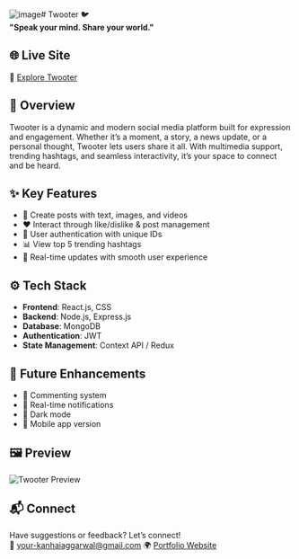 ![image](https://github.com/user-attachments/assets/ff0ee6e2-17f3-4f45-be10-e871b808788c)# Twooter 🐦  
**"Speak your mind. Share your world."**

## 🌐 Live Site  
🔗 [Explore Twooter](https://twooter-social.netlify.app/)

## 📖 Overview  
Twooter is a dynamic and modern social media platform built for expression and engagement. Whether it’s a moment, a story, a news update, or a personal thought, Twooter lets users share it all. With multimedia support, trending hashtags, and seamless interactivity, it’s your space to connect and be heard.

## ✨ Key Features  
- 📝 Create posts with text, images, and videos  
- ❤️ Interact through like/dislike & post management  
- 🔐 User authentication with unique IDs  
- 📊 View top 5 trending hashtags  
- 🔄 Real-time updates with smooth user experience  

## ⚙️ Tech Stack  
- **Frontend**: React.js, CSS  
- **Backend**: Node.js, Express.js  
- **Database**: MongoDB  
- **Authentication**: JWT  
- **State Management**: Context API / Redux  

## 🎯 Future Enhancements  
- 💬 Commenting system  
- 🔔 Real-time notifications  
- 🌙 Dark mode  
- 📱 Mobile app version  

## 🖼️ Preview  
![Twooter Preview](https://i.postimg.cc/RVxPzcMQ/Screenshot-2025-06-24-183748.png)

## 📬 Connect  
Have suggestions or feedback? Let’s connect!  
📧 your-kanhaiaggarwal@gmail.com
🌍 [Portfolio Website](https://your-portfolio-link.com)

